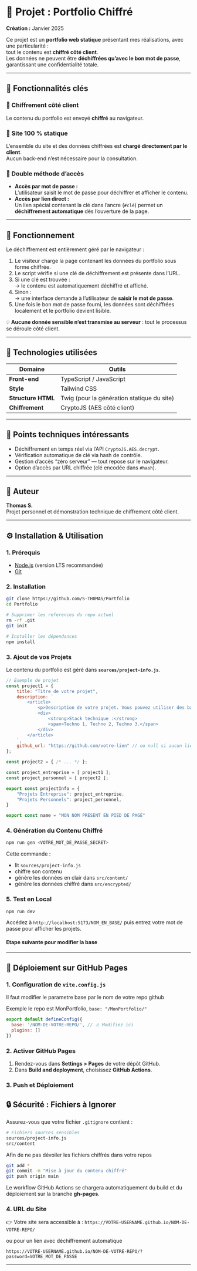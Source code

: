 # 🔐 Projet : Portfolio Chiffré

**Création :** Janvier 2025

Ce projet est un **portfolio web statique** présentant mes réalisations, avec une particularité :  
tout le contenu est **chiffré côté client**.  
Les données ne peuvent être **déchiffrées qu’avec le bon mot de passe**, garantissant une confidentialité totale.

---

## 🚀 Fonctionnalités clés

### 🔸 Chiffrement côté client
Le contenu du portfolio est envoyé **chiffré** au navigateur.

### 🔸 Site 100 % statique
L’ensemble du site et des données chiffrées est **chargé directement par le client**.  
Aucun back-end n’est nécessaire pour la consultation.

### 🔸 Double méthode d’accès
- **Accès par mot de passe :**  
  L’utilisateur saisit le mot de passe pour déchiffrer et afficher le contenu.
- **Accès par lien direct :**  
  Un lien spécial contenant la clé dans l’ancre (`#clé`) permet un **déchiffrement automatique** dès l’ouverture de la page.

---

## 🧠 Fonctionnement

Le déchiffrement est entièrement géré par le navigateur :

1. Le visiteur charge la page contenant les données du portfolio sous forme chiffrée.
2. Le script vérifie si une clé de déchiffrement est présente dans l’URL.
3. Si une clé est trouvée :  
   → le contenu est automatiquement déchiffré et affiché.
4. Sinon :  
   → une interface demande à l’utilisateur de **saisir le mot de passe**.
5. Une fois le bon mot de passe fourni, les données sont déchiffrées localement et le portfolio devient lisible.

💡 **Aucune donnée sensible n’est transmise au serveur** : tout le processus se déroule côté client.

---

## 🧰 Technologies utilisées

| Domaine | Outils |
|----------|--------|
| **Front-end** | TypeScript / JavaScript |
| **Style** | Tailwind CSS |
| **Structure HTML** | Twig (pour la génération statique du site) |
| **Chiffrement** | CryptoJS (AES côté client) |

---

## 🧩 Points techniques intéressants

- Déchiffrement en temps réel via l’API `CryptoJS.AES.decrypt`.
- Vérification automatique de clé via hash de contrôle.
- Gestion d’accès “zéro serveur” — tout repose sur le navigateur.
- Option d’accès par URL chiffrée (clé encodée dans `#hash`).

---

## 👤 Auteur

**Thomas S.**  
Projet personnel et démonstration technique de chiffrement côté client.

---

## ⚙️ Installation & Utilisation

### 1. Prérequis

* [Node.js](https://nodejs.org) (version LTS recommandée)
* [Git](https://git-scm.com/)

### 2. Installation

```bash
git clone https://github.com/S-TH0MAS/Portfolio
cd Portfolio

# Supprimer les references du repo actuel
rm -rf .git
git init

# Installer les dépendances
npm install
```

### 3. Ajout de vos Projets

Le contenu du portfolio est géré dans **`sources/project-info.js`**.

```js
// Exemple de projet
const project1 = {
    title: "Titre de votre projet",
    description: `
        <article>
            <p>Description de votre projet. Vous pouvez utiliser des balises <strong>HTML</strong>.</p>
            <div>
                <strong>Stack technique :</strong>
                <span>Techno 1, Techno 2, Techno 3.</span>
            </div>
        </article>
    `,
    github_url: "https://github.com/votre-lien" // ou null si aucun lien
};

const project2 = { /* ... */ };

const project_entreprise = [ project1 ];
const project_personnel = [ project2 ];

export const projectInfo = {
    "Projets Entreprise": project_entreprise,
    "Projets Personnels": project_personnel,
}

export const name = "MON NOM PRESENT EN PIED DE PAGE"

```

### 4. Génération du Contenu Chiffré

```bash
npm run gen <VOTRE_MOT_DE_PASSE_SECRET>
```

Cette commande :

* lit `sources/project-info.js`
* chiffre son contenu
* génère les données en clair dans `src/content/`
* génère les données chiffré dans `src/encrypted/`

### 5. Test en Local

```bash
npm run dev
```

Accédez à `http://localhost:5173/NOM_EN_BASE/` puis entrez votre mot de passe pour afficher les projets.

#### Etape suivante pour modifier la base

---

## 🚀 Déploiement sur GitHub Pages

### 1. Configuration de `vite.config.js`

Il faut modifier le parametre base par le nom de votre repo github

Exemple le repo est MonPortfolio, `base: "/MonPortfolio/"`

```js
export default defineConfig({
  base: '/NOM-DE-VOTRE-REPO/', // ⚠️ Modifiez ici
  plugins: []
})
```

### 2. Activer GitHub Pages

1. Rendez-vous dans **Settings > Pages** de votre dépôt GitHub.
2. Dans **Build and deployment**, choisissez **GitHub Actions**.

### 3. Push et Déploiement

## 🔒 Sécurité : Fichiers à Ignorer

Assurez-vous que votre fichier `.gitignore` contient :

```bash
# Fichiers sources sensibles
sources/project-info.js
src/content

```

Afin de ne pas dévoiler les fichiers chiffrés dans votre repos

```bash
git add *
git commit -m "Mise à jour du contenu chiffré"
git push origin main
```

Le workflow GitHub Actions se chargera automatiquement du build et du déploiement sur la branche **gh-pages**.

### 4. URL du Site

👉 Votre site sera accessible à :
`https://VOTRE-USERNAME.github.io/NOM-DE-VOTRE-REPO/`

ou pour un lien avec déchiffrement automatique

`https://VOTRE-USERNAME.github.io/NOM-DE-VOTRE-REPO/?password=VOTRE_MOT_DE_PASSE` 

---

